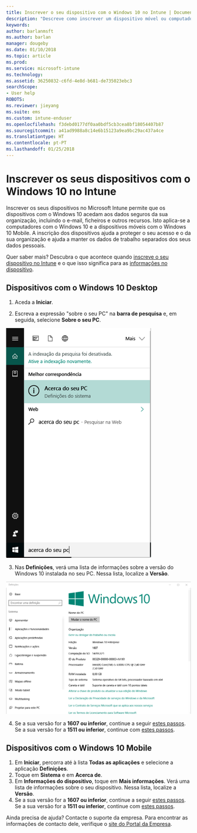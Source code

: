 ```yaml
---
title: Inscrever o seu dispositivo com o Windows 10 no Intune | Documentos da Microsoft
description: "Descreve como inscrever um dispositivo móvel ou computador com o Windows 10 no Intune"
keywords: 
author: barlanmsft
ms.author: barlan
manager: dougeby
ms.date: 01/10/2018
ms.topic: article
ms.prod: 
ms.service: microsoft-intune
ms.technology: 
ms.assetid: 36250832-c6fd-4e8d-b681-de735023ebc3
searchScope:
- User help
ROBOTS: 
ms.reviewer: jieyang
ms.suite: ems
ms.custom: intune-enduser
ms.openlocfilehash: f3debd0177df0aa0bdf5cb3cea8bf18054407b87
ms.sourcegitcommit: a41ad9988a8c14e6b15123a9ea9bc29ac437a4ce
ms.translationtype: HT
ms.contentlocale: pt-PT
ms.lasthandoff: 01/25/2018
---
```

# <a name="enroll-your-windows-10-devices-in-intune"></a>Inscrever os seus dispositivos com o Windows 10 no Intune

Inscrever os seus dispositivos no Microsoft Intune permite que os dispositivos com o Windows 10 acedam aos dados seguros da sua organização, incluindo o e-mail, ficheiros e outros recursos. Isto aplica-se a computadores com o Windows 10 e a dispositivos móveis com o Windows 10 Mobile. A inscrição dos dispositivos ajuda a proteger o seu acesso e o da sua organização e ajuda a manter os dados de trabalho separados dos seus dados pessoais.

Quer saber mais? Descubra o que acontece quando [inscreve o seu dispositivo no Intune](what-happens-if-you-install-the-company-portal-app-and-enroll-your-device-in-intune-windows.md) e o que isso significa para as [informações no dispositivo](what-info-can-your-company-see-when-you-enroll-your-device-in-intune.md).

## <a name="windows-10-desktop-devices"></a>Dispositivos com o Windows 10 Desktop

1. Aceda a **Iniciar**.

2. Escreva a expressão "sobre o seu PC" na __barra de pesquisa__ e, em seguida, selecione __Sobre o seu PC__.

 ![definições de pesquisa para Sobre o seu PC](media/searching_for_about_your_pc.png)

3.  Nas __Definições__, verá uma lista de informações sobre a versão do Windows 10 instalada no seu PC. Nessa lista, localize a __Versão__.

 ![Sobre o Seu PC com o Windows 10](media/settings_about_pc.png)

4.  Se a sua versão for a __1607 ou inferior__, continue a seguir [estes passos](enroll-your-w10-device-access-work-or-school.md). Se a sua versão for a __1511 ou inferior__, continue com [estes passos](enroll-your-w10-device-your-account.md).

## <a name="windows-10-mobile-devices"></a>Dispositivos com o Windows 10 Mobile        

1.  Em __Iniciar__, percorra até à lista __Todas as aplicações__ e selecione a aplicação __Definições__.        
2.  Toque em __Sistema__ e em __Acerca de__.       
3.  Em __Informações do dispositivo__, toque em __Mais informações__. Verá uma lista de informações sobre o seu dispositivo. Nessa lista, localize a __Versão__.        
4.  Se a sua versão for a __1607 ou inferior__, continue a seguir [estes passos](enroll-your-w10-device-access-work-or-school.md). Se a sua versão for a __1511 ou inferior__, continue com [estes passos](enroll-your-w10-device-your-account.md).

Ainda precisa de ajuda? Contacte o suporte da empresa. Para encontrar as informações de contacto dele, verifique o [site do Portal da Empresa](https://portal.manage.microsoft.com#HelpDeskDialog).

